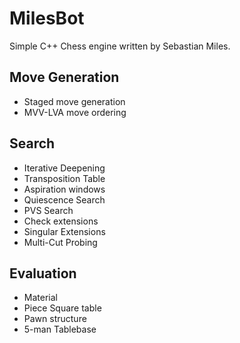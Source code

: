 # MilesBot
Simple C++ Chess engine written by Sebastian Miles.

## Move Generation
* Staged move generation
* MVV-LVA move ordering

## Search

* Iterative Deepening
* Transposition Table
* Aspiration windows
* Quiescence Search
* PVS Search
* Check extensions
* Singular Extensions
* Multi-Cut Probing
 

## Evaluation
* Material
* Piece Square table
* Pawn structure
* 5-man Tablebase